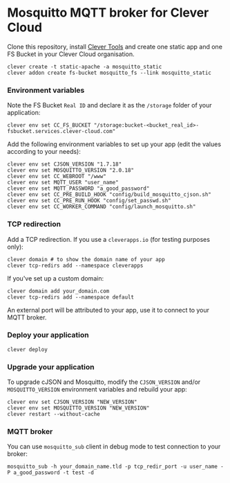 # Mosquitto MQTT broker for Clever Cloud

Clone this repository, install [Clever Tools](https://github.com/CleverCloud/clever-tools) and create one static app and one FS Bucket in your Clever Cloud organisation.

```
clever create -t static-apache -a mosquitto_static
clever addon create fs-bucket mosquitto_fs --link mosquitto_static
```

### Environment variables

Note the FS Bucket `Real ID` and declare it as the `/storage` folder of your application:

```
clever env set CC_FS_BUCKET "/storage:bucket-<bucket_real_id>-fsbucket.services.clever-cloud.com"
```

Add the following environment variables to set up your app (edit the values according to your needs):

```
clever env set CJSON_VERSION "1.7.18"
clever env set MOSQUITTO_VERSION "2.0.18"
clever env set CC_WEBROOT "/www"
clever env set MQTT_USER "user_name"
clever env set MQTT_PASSWORD "a_good_password"
clever env set CC_PRE_BUILD_HOOK "config/build_mosquitto_cjson.sh"
clever env set CC_PRE_RUN_HOOK "config/set_passwd.sh"
clever env set CC_WORKER_COMMAND "config/launch_mosquitto.sh"
```

### TCP redirection

Add a TCP redirection. If you use a `cleverapps.io` (for testing purposes only):

```
clever domain # to show the domain name of your app
clever tcp-redirs add --namespace cleverapps
```

If you've set up a custom domain:

```
clever domain add your_domain.com
clever tcp-redirs add --namespace default
```

An external port will be attributed to your app, use it to connect to your MQTT broker.

### Deploy your application

```
clever deploy
```

### Upgrade your application

To upgrade cJSON and Mosquitto, modify the `CJSON_VERSION` and/or `MOSQUITTO_VERSION` environment variables and rebuild your app:

```
clever env set CJSON_VERSION "NEW_VERSION"
clever env set MOSQUITTO_VERSION "NEW_VERSION"
clever restart --without-cache
```

### MQTT broker

You can use `mosquitto_sub` client in debug mode to test connection to your broker:

```
mosquitto_sub -h your_domain_name.tld -p tcp_redir_port -u user_name -P a_good_password -t test -d
```
